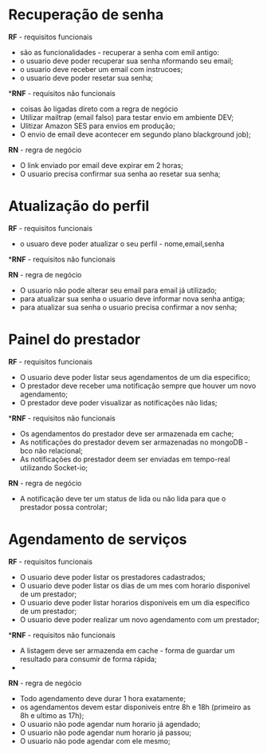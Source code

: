 # Recuperação de senha
**RF** - requisitos funcionais
- são as funcionalidades - recuperar a senha com emil antigo:
- o usuario deve poder recuperar sua senha nformando seu email;
- o usuario deve receber um email com instrucoes;
- o usuario deve poder resetar sua senha;

***RNF** - requisitos não funcionais
- coisas ão ligadas direto com a regra de negócio
- Utilizar mailtrap (email falso) para testar envio em ambiente DEV;
- Ulitizar Amazon SES para envios em produção;
- O envio de email deve acontecer em segundo plano blackground job);

**RN** - regra de negócio
- O link enviado por email deve expirar em 2 horas;
- O usuario precisa confirmar sua senha ao resetar sua senha;

# Atualização do perfil
**RF** - requisitos funcionais
- o usuaro deve poder atualizar o seu perfil - nome,email,senha

***RNF** - requisitos não funcionais

**RN** - regra de negócio
- O usuario não pode alterar seu email para email já utilizado;
- para atualizar sua senha o usuario deve informar nova senha antiga;
- para atualizar sua senha o usuario precisa confirmar a nov senha;

# Painel do prestador
**RF** - requisitos funcionais
- O usuario deve poder listar seus agendamentos de um dia especifico;
- O prestador deve receber uma notificação sempre que houver um novo agendamento;
-  O prestador deve poder visualizar as notificações não lidas;

***RNF** - requisitos não funcionais
- Os agendamentos do prestador deve ser armazenada em cache;
- As notificações do prestador devem ser armazenadas no mongoDB - bco não relacional;
- As notificações do prestador deem ser enviadas em tempo-real utilizando Socket-io;

**RN** - regra de negócio
- A notificação deve ter um status de lida ou não lida para que o prestador possa controlar;

# Agendamento de serviços

**RF** - requisitos funcionais
- O usuario deve poder listar os prestadores cadastrados;
- O usuario deve poder listar os dias de um mes com horario disponivel de um prestador;
- O usuario deve poder listar horarios disponiveis em um dia especifico de um prestador;
- O usuario deve poder realizar um novo agendamento com um prestador;

***RNF** - requisitos não funcionais
- A listagem deve ser armazenda em cache - forma de guardar um resultado para consumir de forma rápida;
-
**RN** - regra de negócio
- Todo agendamento deve durar 1 hora exatamente;
- os agendamentos devem estar disponiveis entre 8h e 18h (primeiro as 8h e ultimo as 17h);
- O usuario não pode agendar num horario já agendado;
- O usuario não pode agendar num horario já passou;
- O usuario não pode agendar com ele mesmo;

